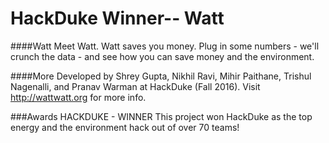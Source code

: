 HackDuke Winner-- Watt
============
####Watt
Meet Watt. Watt saves you money. Plug in some numbers - we'll crunch the data - and see how you can save money and the environment.

####More
Developed by Shrey Gupta, Nikhil Ravi, Mihir Paithane, Trishul Nagenalli, and Pranav Warman at HackDuke (Fall 2016). Visit http://wattwatt.org for more info.

###Awards
HACKDUKE - WINNER
This project won HackDuke as the top energy and the environment hack out of over 70 teams!
